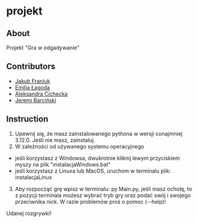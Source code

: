 # projekt

## About
Projekt "Gra w odgadywanie" 

## Contributors
- [Jakub Franiuk](https://github.com/JFraniuk)
- [Emilia Łagoda](https://github.com/emmmalag)
- [Aleksandra Cichecka](https://github.com/0lvsia)
- [Jeremi Barciński](https://github.com/zgeryp4l4)

## Instruction
1) Upewnij się, że masz zainstalowanego pythona w wersji conajmniej 3.12.0. Jeśli nie masz, zainstaluj.
2) W zależności od używanego systemu operacyjnego 
- jeśli korzystasz z Windowsa, dwukrotnie kliknij lewym przyciskiem myszy na plik "instalacjaWindows.bat"
- jeśli korzystasz z Linuxa lub MacOS, uruchom w terminalu plik: instalacjaLinux
3) Aby rozpocząć grę wpisz w terminalu: py Main.py, jeśli masz ochotę, to z pozycji terminala możesz wybrać tryb gry oraz podać swój i swojego przeciwnika nick. W razie problemów proś o pomoc (--help)!

Udanej rozgrywki!